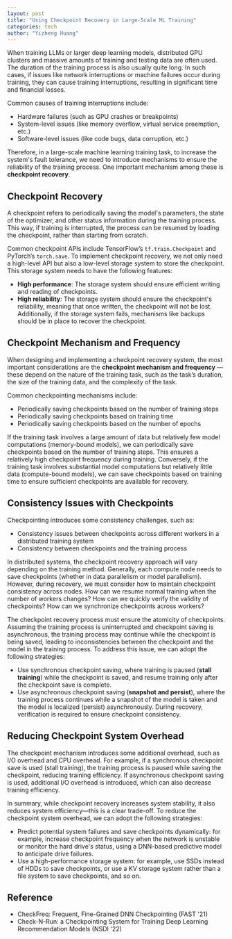 ```yaml
---
layout: post
title: "Using Checkpoint Recovery in Large-Scale ML Training"
categories: tech
author: "Yizheng Huang"
---
```


When training LLMs or larger deep learning models, distributed GPU clusters and massive amounts of training and testing data are often used. The duration of the training process is also usually quite long. In such cases, if issues like network interruptions or machine failures occur during training, they can cause training interruptions, resulting in significant time and financial losses.

Common causes of training interruptions include:

- Hardware failures (such as GPU crashes or breakpoints)
- System-level issues (like memory overflow, virtual service preemption, etc.)
- Software-level issues (like code bugs, data corruption, etc.)

Therefore, in a large-scale machine learning training task, to increase the system's fault tolerance, we need to introduce mechanisms to ensure the reliability of the training process. One important mechanism among these is **checkpoint recovery**.

## Checkpoint Recovery

A checkpoint refers to periodically saving the model's parameters, the state of the optimizer, and other status information during the training process. This way, if training is interrupted, the process can be resumed by loading the checkpoint, rather than starting from scratch.

Common checkpoint APIs include TensorFlow’s `tf.train.Checkpoint` and PyTorch’s `torch.save`. To implement checkpoint recovery, we not only need a high-level API but also a low-level storage system to store the checkpoint. This storage system needs to have the following features:

- **High performance**: The storage system should ensure efficient writing and reading of checkpoints.
- **High reliability**: The storage system should ensure the checkpoint's reliability, meaning that once written, the checkpoint will not be lost. Additionally, if the storage system fails, mechanisms like backups should be in place to recover the checkpoint.

## Checkpoint Mechanism and Frequency

When designing and implementing a checkpoint recovery system, the most important considerations are the **checkpoint mechanism and frequency** —these depend on the nature of the training task, such as the task’s duration, the size of the training data, and the complexity of the task.

Common checkpointing mechanisms include:

- Periodically saving checkpoints based on the number of training steps
- Periodically saving checkpoints based on training time
- Periodically saving checkpoints based on the number of epochs

If the training task involves a large amount of data but relatively few model computations (memory-bound models), we can periodically save checkpoints based on the number of training steps. This ensures a relatively high checkpoint frequency during training. Conversely, if the training task involves substantial model computations but relatively little data (compute-bound models), we can save checkpoints based on training time to ensure sufficient checkpoints are available for recovery.

## Consistency Issues with Checkpoints

Checkpointing introduces some consistency challenges, such as:

- Consistency issues between checkpoints across different workers in a distributed training system
- Consistency between checkpoints and the training process

In distributed systems, the checkpoint recovery approach will vary depending on the training method. Generally, each compute node needs to save checkpoints (whether in data parallelism or model parallelism). However, during recovery, we must consider how to maintain checkpoint consistency across nodes. How can we resume normal training when the number of workers changes? How can we quickly verify the validity of checkpoints? How can we synchronize checkpoints across workers?

The checkpoint recovery process must ensure the atomicity of checkpoints. Assuming the training process is uninterrupted and checkpoint saving is asynchronous, the training process may continue while the checkpoint is being saved, leading to inconsistencies between the checkpoint and the model in the training process. To address this issue, we can adopt the following strategies:

- Use synchronous checkpoint saving, where training is paused (**stall training**) while the checkpoint is saved, and resume training only after the checkpoint save is complete.
- Use asynchronous checkpoint saving (**snapshot and persist**), where the training process continues while a snapshot of the model is taken and the model is localized (persist) asynchronously. During recovery, verification is required to ensure checkpoint consistency.

## Reducing Checkpoint System Overhead

The checkpoint mechanism introduces some additional overhead, such as I/O overhead and CPU overhead. For example, if a synchronous checkpoint save is used (stall training), the training process is paused while saving the checkpoint, reducing training efficiency. If asynchronous checkpoint saving is used, additional I/O overhead is introduced, which can also decrease training efficiency.

In summary, while checkpoint recovery increases system stability, it also reduces system efficiency—this is a clear trade-off. To reduce the checkpoint system overhead, we can adopt the following strategies:

- Predict potential system failures and save checkpoints dynamically: for example, increase checkpoint frequency when the network is unstable or monitor the hard drive's status, using a DNN-based predictive model to anticipate drive failures.
- Use a high-performance storage system: for example, use SSDs instead of HDDs to save checkpoints, or use a KV storage system rather than a file system to save checkpoints, and so on.

## Reference

- CheckFreq: Frequent, Fine-Grained DNN Checkpointing (FAST '21)
- Check-N-Run: a Checkpointing System for Training Deep Learning Recommendation Models (NSDI '22)
